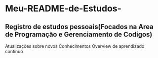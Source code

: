 # Meu-README-de-Estudos-
## Registro de estudos pessoais(Focados na Area de Programação e Gerenciamento de Codigos)
Atualizações sobre novos Conhecimentos 
Overview de aprendizado continuo 

